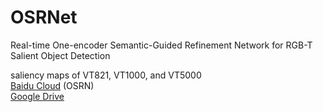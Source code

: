 # OSRNet
Real-time One-encoder Semantic-Guided Refinement Network for RGB-T Salient Object Detection

saliency maps of VT821, VT1000, and VT5000  
[Baidu Cloud](https://pan.baidu.com/s/1tUgYRQaCSMIuGzknKI3Ajw)   (OSRN)  
[Google Drive](https://drive.google.com/file/d/1ZZ_aDM46xfydLNSV4o-nyXoTFqA4CCC8/view?usp=sharing)
